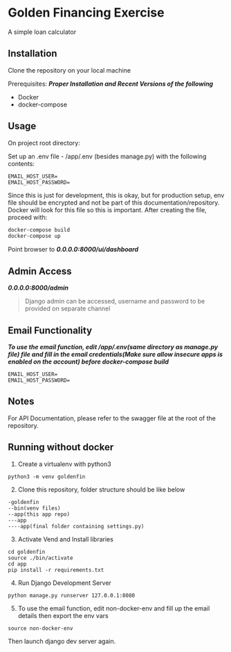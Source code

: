 # Golden Financing Exercise

A simple loan calculator

## Installation

Clone the repository on your local machine

Prerequisites:
***Proper Installation and Recent Versions of the following***
- Docker
- docker-compose


## Usage

On project root directory:

Set up an .env file - /app/.env (besides manage.py) with the following contents:

```
EMAIL_HOST_USER=
EMAIL_HOST_PASSWORD=
```

Since this is just for development, this is okay, but for production setup, env file should be encrypted and not be part of this documentation/repository. Docker will look for this file so this is important. After creating the file, proceed with:

```bash
docker-compose build
docker-compose up
```

Point browser to ***0.0.0.0:8000/ui/dashboard***

## Admin Access
***0.0.0.0:8000/admin***

>Django admin can be accessed, username and password to be provided on separate channel

## Email Functionality
***To use the email function, edit /app/.env(same directory as manage.py file) file and fill in the email credentials(Make sure allow insecure apps is enabled on the account) before docker-compose build***
```
EMAIL_HOST_USER=
EMAIL_HOST_PASSWORD=
```

## Notes

For API Documentation, please refer to the swagger file at the root of the repository.

## Running without docker

1. Create a virtualenv with python3
```
python3 -m venv goldenfin
```

2. Clone this repository, folder structure should be like below
```
-goldenfin
--bin(venv files)
--app(this app repo)
---app
----app(final folder containing settings.py)
```

3. Activate Vend and Install libraries
```
cd goldenfin
source ./bin/activate
cd app
pip install -r requirements.txt
```

4. Run Django Development Server
```
python manage.py runserver 127.0.0.1:8080
```

5. To use the email function, edit non-docker-env and fill up the email details then export the env vars 
```
source non-docker-env
```
Then launch django dev server again.
